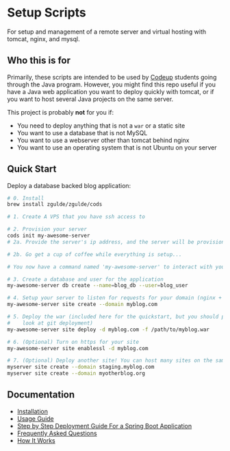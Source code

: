 # Setup Scripts

For setup and management of a remote server and virtual hosting with tomcat,
nginx, and mysql.

## Who this is for

Primarily, these scripts are intended to be used by [Codeup](http://codeup.com)
students going through the Java program. However, you might find this repo
useful if you have a Java web application you want to deploy quickly with
tomcat, or if you want to host several Java projects on the same server.

This project is probably **not** for you if:

- You need to deploy anything that is not a `war` or a static site
- You want to use a database that is not MySQL
- You want to use a webserver other than tomcat behind nginx
- You want to use an operating system that is not Ubuntu on your server

## Quick Start

Deploy a database backed blog application:

```bash
# 0. Install
brew install zgulde/zgulde/cods

# 1. Create A VPS that you have ssh access to

# 2. Provision your server
cods init my-awesome-server
# 2a. Provide the server's ip address, and the server will be provisioned

# 2b. Go get a cup of coffee while everything is setup...

# You now have a command named 'my-awesome-server' to interact with your server

# 3. Create a database and user for the application
my-awesome-server db create --name=blog_db --user=blog_user

# 4. Setup your server to listen for requests for your domain (nginx + tomcat)
my-awesome-server site create --domain myblog.com

# 5. Deploy the war (included here for the quickstart, but you should probably
#    look at git deployment)
my-awesome-server site deploy -d myblog.com -f /path/to/myblog.war

# 6. (Optional) Turn on https for your site
my-awesome-server site enablessl -d myblog.com

# 7. (Optional) Deploy another site! You can host many sites on the same server
myserver site create --domain staging.myblog.com
myserver site create --domain myotherblog.org
```

## Documentation

- [Installation](docs/installation.md)
- [Usage Guide](docs/usage.md)
- [Step by Step Deployment Guide For a Spring Boot Application](docs/deployment-guide.md)
- [Frequently Asked Questions](docs/faq.md)
- [How It Works](docs/how-it-works.md)


